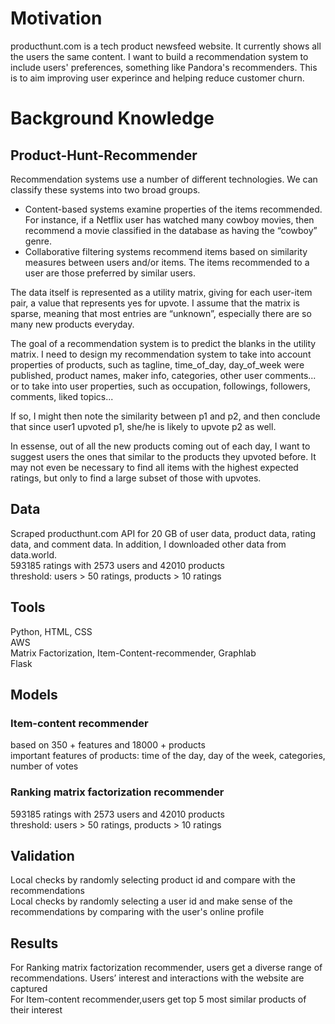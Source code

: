 # Motivation
producthunt.com is a tech product newsfeed website. It currently shows all the users the same content. I want to build a recommendation system to include users' preferences, something like Pandora's recommenders. This is to aim improving user experince and helping reduce customer churn.

# Background Knowledge
## Product-Hunt-Recommender
Recommendation systems use a number of different technologies. We can classify these systems into two broad groups.

- Content-based systems examine properties of the items recommended. For
instance, if a Netflix user has watched many cowboy movies, then recommend a movie classified in the database as having the “cowboy” genre.
- Collaborative filtering systems recommend items based on similarity measures between users and/or items. The items recommended to a user are those preferred by similar users.

The data itself is represented as a utility matrix, giving for each user-item pair, a value that represents
yes for upvote. I assume that the matrix is sparse, meaning that most entries are “unknown”, especially there are 
so many new products everyday. 

The goal of a recommendation system is to predict the blanks in the utility
matrix. I need to design my recommendation system to take into account properties of products, such as tagline,
time_of_day, day_of_week were published, product names, maker info, categories, other user comments...
or to take into user properties, such as occupation, followings, followers, comments, liked topics... 

If so, I might then note the similarity between p1 and p2, and then conclude that since user1 upvoted p1, she/he
is likely to upvote p2 as well. 

In essense, out of all the new products coming out of each day, I want to suggest users the ones that similar to the products they upvoted before. It may not even be necessary to find all items with the highest expected
ratings, but only to find a large subset of those with upvotes.

## Data
Scraped producthunt.com API for 20 GB of user data, product data, rating data, and comment data. In addition, I downloaded other data from data.world.<br>
593185 ratings with 2573 users and 42010 products<br>
threshold: users > 50 ratings, products > 10 ratings

## Tools
Python, HTML, CSS<br>
AWS<br>
Matrix Factorization, Item-Content-recommender, Graphlab<br>
Flask 

## Models
### Item-content recommender 
based on 350 + features and 18000 + products<br>
important features of products: time of the day, day of the week, categories, number of votes

### Ranking matrix factorization recommender
593185 ratings with 2573 users and 42010 products <br>
threshold: users > 50 ratings, products > 10 ratings

## Validation
Local checks by randomly selecting product id and compare with the recommendations<br> 
Local checks by randomly selecting a user id and make sense of the recommendations by comparing with the user's online profile 

## Results
For Ranking matrix factorization recommender, users get a diverse range of recommendations. Users’ interest and interactions with the website are captured<br>
For Item-content recommender,users get top 5 most similar products of
their interest
